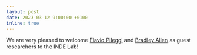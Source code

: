 ```yaml
---
layout: post
date: 2023-03-12 9:00:00 +0100
inline: true
---
```


We are very pleased to welcome [Flavio Pileggi](https://profiles.uts.edu.au/SalvatoreFlavio.Pileggi) and [Bradley Allen](https://bradleypallen.org) as guest researchers to the INDE Lab!
